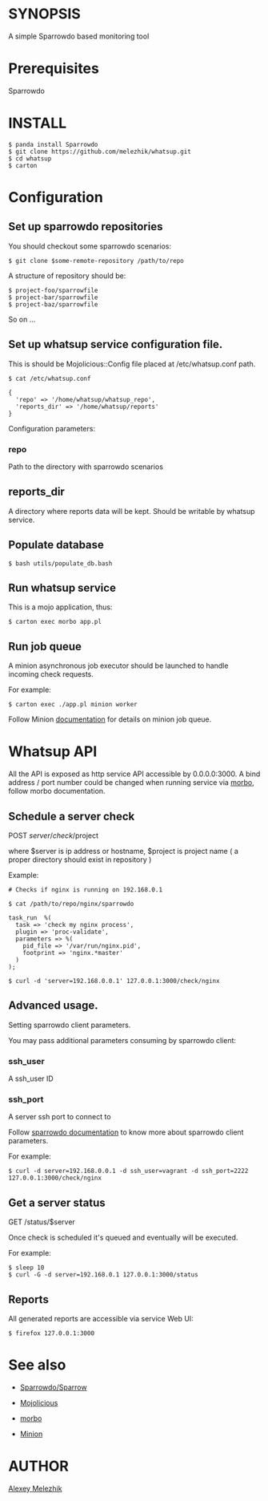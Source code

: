 # SYNOPSIS

A simple Sparrowdo based monitoring tool

# Prerequisites

Sparrowdo


# INSTALL

    $ panda install Sparrowdo
    $ git clone https://github.com/melezhik/whatsup.git
    $ cd whatsup
    $ carton


# Configuration

## Set up sparrowdo repositories

You should checkout some sparrowdo scenarios:

    $ git clone $some-remote-repository /path/to/repo

A structure of  repository should be:

    $ project-foo/sparrowfile
    $ project-bar/sparrowfile
    $ project-baz/sparrowfile

So on ...

## Set up whatsup service configuration file. 

This is should be Mojolicious::Config file placed at /etc/whatsup.conf path.

    $ cat /etc/whatsup.conf

    {
      'repo' => '/home/whatsup/whatsup_repo',
      'reports_dir' => '/home/whatsup/reports'
    }
    
Configuration parameters:

### repo

Path to the directory with sparrowdo scenarios

## reports_dir

A directory where reports data will be kept. Should be writable by whatsup service.


## Populate database

    $ bash utils/populate_db.bash

## Run whatsup service

This is a mojo application, thus:

    $ carton exec morbo app.pl

## Run job queue 

A minion asynchronous job executor should be launched to handle incoming check requests.

For example:

    $ carton exec ./app.pl minion worker 

Follow Minion [documentation](https://metacpan.org/pod/Minion) for details on minion job queue.

# Whatsup API

All the API is exposed as http service API accessible by 0.0.0.0:3000. A bind address / port number could be changed
when running service via [morbo](https://metacpan.org/pod/distribution/Mojolicious/script/morbo), follow morbo documentation.

## Schedule a server check

POST $server /check/$project

where $server is ip address or hostname, $project is project name ( a proper directory should exist in repository )  

Example:

    # Checks if nginx is running on 192.168.0.1

    $ cat /path/to/repo/nginx/sparrowdo

    task_run  %(
      task => 'check my nginx process',
      plugin => 'proc-validate',
      parameters => %(
        pid_file => '/var/run/nginx.pid',
        footprint => 'nginx.*master'
      )
    );
    
    $ curl -d 'server=192.168.0.0.1' 127.0.0.1:3000/check/nginx


## Advanced usage. 

Setting sparrowdo client parameters.

You may pass additional parameters consuming by sparrowdo client:

### ssh_user

A ssh_user ID

### ssh_port

A server ssh port to connect to

Follow [sparrowdo documentation](https://github.com/melezhik/sparrowdo#sparrowdo-client-command-line-parameters)
to know more about sparrowdo client parameters.

For example:

    $ curl -d server=192.168.0.0.1 -d ssh_user=vagrant -d ssh_port=2222  127.0.0.1:3000/check/nginx

## Get a server status

GET /status/$server

Once check is scheduled it's queued and eventually will be executed.

For example:

    $ sleep 10
    $ curl -G -d server=192.168.0.1 127.0.0.1:3000/status

## Reports

All generated reports are accessible via service Web UI:

    $ firefox 127.0.0.1:3000

# See also

* [Sparrowdo/Sparrow](https://sparrowhub.org)

* [Mojolicious](http://mojolicio.us)

* [morbo](https://metacpan.org/pod/distribution/Mojolicious/script/morbo)

* [Minion](https://metacpan.org/pod/Minion)

# AUTHOR

[Alexey Melezhik](mailto:melezhik@gmail.com)



